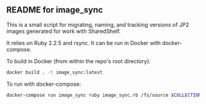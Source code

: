 ## README for image_sync
This is a small script for migrating, naming, and tracking versions of JP2 images generated for work with SharedShelf.

It relies on Ruby 2.2.5 and rsync.  It can be run in Docker with docker-compose.

To build in Docker (from within the repo's root directory):
```bash
docker build . -t image_sync:latest
```

To run with docker-compose:
```bash
docker-compose run image_sync ruby image_sync.rb /fs/source $COLLECTION_NAMESPACE
```
